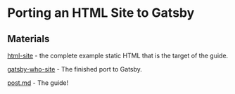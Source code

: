 # Porting an HTML Site to Gatsby
## Materials

[html-site](html-site) - the complete example static HTML that is the target of the guide.

[gatsby-who-site](gatsby-who-site) - The finished port to Gatsby.

[post.md](post.md) - The guide!